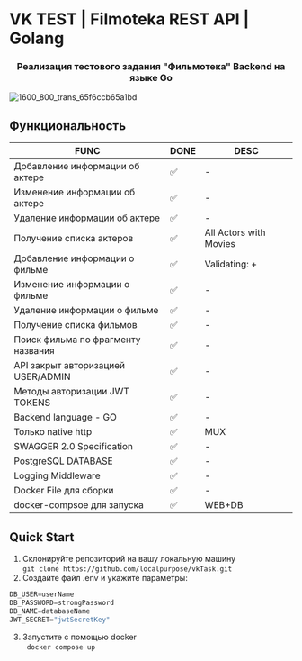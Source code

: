 # VK TEST | Filmoteka REST API | Golang
<h3 style="text-align: center;">Реализация тестового задания "Фильмотека" Backend на языке Go</h3>

![1600_800_trans_65f6ccb65a1bd](https://github.com/localpurpose/vkTask/assets/139833240/c3942b83-a358-4711-8668-34085b44a954)

## Функциональность
|FUNC| DONE| DESC|
|-|--------|---|
|Добавление информации об актере|✅|-|
|Изменение информации об актере|✅|-|
|Удаление информации об актере|✅|-|
|Получение списка актеров|✅|All Actors with Movies|
|Добавление информации о фильме|✅|Validating: +|
|Изменение информации о фильме|✅|-|
|Удаление информации о фильме|✅|-|
|Получение списка фильмов|✅|-|
|Поиск фильма по фрагменту названия|✅|-|
|API закрыт авторизацией USER/ADMIN|✅|-|
|Методы авторизации JWT TOKENS|✅|-|
|Backend language - GO|✅|-|
|Только native http |✅|MUX|
|SWAGGER 2.0 Specification|✅|-|
|PostgreSQL DATABASE|✅|-|
|Logging Middleware|✅|-|
|Docker File для сборки|✅|-|
|docker-compsoe для запуска|✅|WEB+DB|

## Quick Start
1. Склонируйте репозиторий на вашу локальную машину <br>
``` git clone https://github.com/localpurpose/vkTask.git ```
2. Создайте файл .env и укажите параметры: <br>
```python
DB_USER=userName
DB_PASSWORD=strongPassword
DB_NAME=databaseName
JWT_SECRET="jwtSecretKey"
```
3. Запустите с помощью docker <br>
``` docker compose up```
